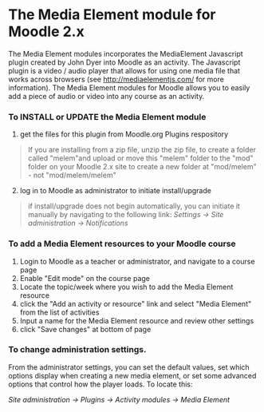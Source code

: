 
# The Media Element module for Moodle 2.x

The Media Element modules incorporates the MediaElement Javascript plugin created by John Dyer into Moodle as an activity. The Javascript plugin is a video / audio player that allows for using one media file that works across browsers (see http://mediaelementjs.com/ for more information). The Media Element modules for Moodle allows you to easily add a piece of audio or video into any course as an activity. 


### To INSTALL or UPDATE the Media Element module

1. get the files for this plugin from Moodle.org Plugins respository

> If you are installing from a zip file, unzip the zip file, to create a folder called "melem"and upload or move this "melem" folder to the "mod" folder on your Moodle 2.x site to create a new folder at "mod/melem" - not "mod/melem/melem" 

2. log in to Moodle as administrator to initiate install/upgrade

>if install/upgrade does not begin automatically, you can initiate it manually by navigating to the following link: 
*Settings -> Site administration -> Notifications*


### To add a Media Element resources to your Moodle course

1. Login to Moodle as a teacher or administrator, and navigate to a course page
2. Enable "Edit mode" on the course page
3. Locate the topic/week where you wish to add the Media Element resource
4. click the "Add an activity or resource" link and select "Media Element" from the list of activities
5. Input a name for the Media Element resource and review other settings
6. click "Save changes" at bottom of page
	
### To change administration settings.

From the administrator settings, you can set the default values, set which options display when creating a new media element, or set some advanced options that control how the player loads. To locate this:

*Site administration -> Plugins -> Activity modules -> Media Element*


